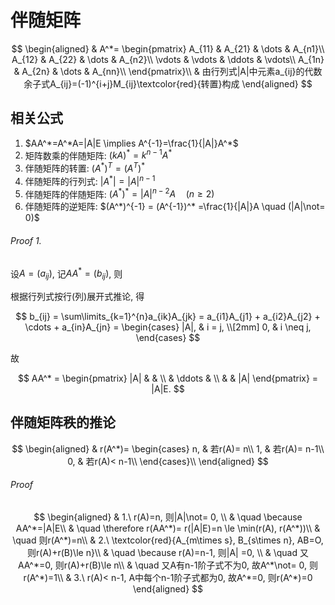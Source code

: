 # 伴随矩阵

$$
\begin{aligned}
	& A^*=
	\begin{pmatrix}
		A_{11} & A_{21} & \dots & A_{n1}\\
		A_{12} & A_{22} & \dots & A_{n2}\\
		\vdots & \vdots & \ddots & \vdots\\
		A_{1n} & A_{2n} & \dots & A_{nn}\\
	\end{pmatrix}\\
	& 由行列式|A|中元素a_{ij}的代数余子式A_{ij}=(-1)^{i+j}M_{ij}\textcolor{red}{转置}构成
\end{aligned}
$$

## 相关公式

1. $AA^*=A^*A=|A|E \implies  A^{-1}=\frac{1}{|A|}A^*$
2. 矩阵数乘的伴随矩阵: $(kA)^*=k^{n-1}A^*$
3. 伴随矩阵的转置: $(A^*)^T=(A^T)^*$
4. 伴随矩阵的行列式: $|A^*| = |A|^{n-1}$
5. 伴随矩阵的伴随矩阵: $(A^*)^*=|A|^{n-2}A \quad (n\geqslant 2)$
6. 伴随矩阵的逆矩阵: $(A^*)^{-1} = (A^{-1})^* =\frac{1}{|A|}A \quad (|A|\not= 0)$

###### Proof 1.

设$A = (a_{ij})$,
记$AA^* = (b_{ij})$, 则

根据行列式按行(列)展开式推论, 得

$$
b_{ij} =
\sum\limits_{k=1}^{n}a_{ik}A_{jk} =
a_{i1}A_{j1} + a_{i2}A_{j2} + \cdots + a_{in}A_{jn} =
\begin{cases}
	|A|, & i = j, \\[2mm]
	0, & i \neq j,
\end{cases}
$$

故

$$
AA^* =
\begin{pmatrix}
	|A| & & \\
	& \ddots & \\
	& & |A|
\end{pmatrix} =
|A|E.
$$

## 伴随矩阵秩的推论

$$
\begin{aligned}
	& r(A^*)=
	\begin{cases}
		n, & 若r(A)= n\\
		1, & 若r(A)= n-1\\
		0, & 若r(A)< n-1\\
	\end{cases}\\
\end{aligned}
$$

###### Proof

$$
\begin{aligned}
	& 1.\ r(A)=n, 则|A|\not= 0, \\
	& \quad \because AA^*=|A|E\\
	& \quad \therefore r(AA^*)= r(|A|E)=n \le \min(r(A), r(A^*))\\
	& \quad 则r(A^*)=n\\
	& 2.\ \textcolor{red}{A_{m\times s}, B_{s\times n}, AB=O, 则r(A)+r(B)\le n}\\
	& \quad \because r(A)=n-1, 则|A| =0, \\
	& \quad 又AA^*=0, 则r(A)+r(B)\le n\\
	& \quad 又A有n-1阶子式不为0, 故A^*\not= 0, 则r(A^*)=1\\
	& 3.\ r(A)< n-1, A中每个n-1阶子式都为0, 故A^*=0, 则r(A^*)=0
\end{aligned}
$$
